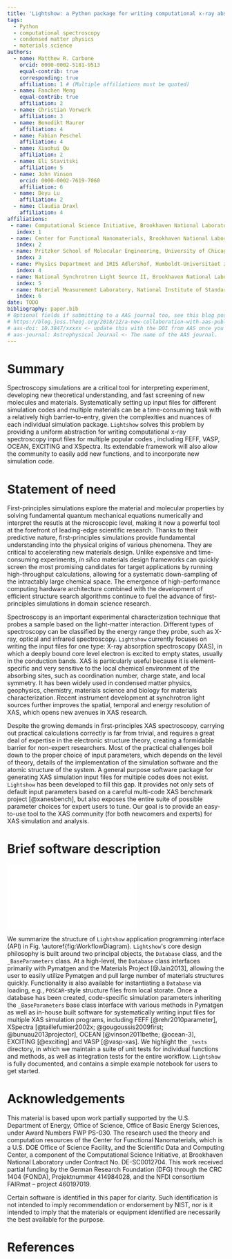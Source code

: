 ```yaml
---
title: 'Lightshow: a Python package for writing computational x-ray absorption spectroscopy input files'
tags:
  - Python
  - computational spectroscopy
  - condensed matter physics
  - materials science
authors:
  - name: Matthew R. Carbone
    orcid: 0000-0002-5181-9513
    equal-contrib: true
    corresponding: true
    affiliation: 1 # (Multiple affiliations must be quoted)
  - name: Fanchen Meng
    equal-contrib: true
    affiliation: 2
  - name: Christian Vorwerk
    affiliation: 3
  - name: Benedikt Maurer
    affiliation: 4
  - name: Fabian Peschel
    affiliation: 4
  - name: Xiaohui Qu
    affiliation: 2
  - name: Eli Stavitski
    affiliation: 5
  - name: John Vinson
    orcid: 0000-0002-7619-7060
    affiliation: 6
  - name: Deyu Lu
    affiliation: 2
  - name: Claudia Draxl
    affiliation: 4
affiliations:
 - name: Computational Science Initiative, Brookhaven National Laboratory, Upton, New York 11973, United States
   index: 1
 - name: Center for Functional Nanomaterials, Brookhaven National Laboratory, Upton, New York 11973, United States
   index: 2
 - name: Pritzker School of Molecular Engineering, University of Chicago, Chicago, IL 60637, United States
   index: 3
 - name: Physics Department and IRIS Adlershof, Humboldt-Universitaet zu Berlin, D-12489 Berlin, Germany
   index: 4
 - name: National Synchrotron Light Source II, Brookhaven National Laboratory, Upton, New York 11973, United States
   index: 5
 - name: Material Measurement Laboratory, National Institute of Standards and Technology, Gaithersburg, Maryland 20899, United States
   index: 6
date: TODO
bibliography: paper.bib
# Optional fields if submitting to a AAS journal too, see this blog post:
# https://blog.joss.theoj.org/2018/12/a-new-collaboration-with-aas-publishing
# aas-doi: 10.3847/xxxxx <- update this with the DOI from AAS once you know it.
# aas-journal: Astrophysical Journal <- The name of the AAS journal.
---
```


# Summary

Spectroscopy simulations are a critical tool for interpreting experiment, 
developing new theoretical understanding, and fast screening of new molecules 
and materials. Systematically setting up input files for different simulation 
codes and multiple materials can be a time-consuming task with a relatively high 
barrier-to-entry, given the complexities and nuances of each individual simulation 
package. `Lightshow` solves this problem by providing a uniform abstraction for 
writing computational x-ray spectroscopy input files for multiple popular codes
, including FEFF, VASP, OCEAN, EXCITING and XSpectra. Its extendable framework 
will also allow the community to easily add new functions, and to incorporate 
new simulation code.

# Statement of need

First-principles simulations explore the material and molecular properties by 
solving fundamental quantum mechanical equations numerically and interpret the 
resutls at the microscopic level, making it now a powerful tool at the forefront 
of leading-edge scientific research. Thanks to their predictive nature, 
first-principles simulations provide fundamental understanding into the physical 
origins of various phenomena. They are critical to accelerating new materials 
design. Unlike expensive and time-consuming experiments, _in silico_ materials 
design frameworks can quickly screen the most promising candidates for target 
applications by running high-throughput calculations, allowing for a systematic 
down-sampling of the intractably large chemical space. The emergence of 
high-performance computing hardware architecture combined with the development 
of efficient structure search algorithms continue to fuel the advance of 
first-principles simulations in domain science research.

Spectroscopy is an important experimental characterization technique that
probes a sample based on the light-matter interaction. Different types of
spectroscopy can be classified by the energy range they probe, such as X-ray,
optical and infrared spectroscopy. `Lightshow` currently focuses on writing
the input files for one type: X-ray absorption spectroscopy (XAS), in which a
deeply bound core level electron is excited to empty states, usually in the 
conduction bands. XAS is particularly useful because it is element-specific
and very sensitive to the local chemical environment of the absorbing sites,
such as coordination number, charge state, and local symmetry. It has been
widely used in condensed matter physics, geophysics, chemistry, materials
science and biology for materials characterization. Recent instrument
development at synchrotron light sources further improves the spatial, temporal
and energy resolution of XAS, which opens new avenues in XAS research.

Despite the growing demands in first-principles XAS spectroscopy, carrying out
practical calculations correctly is far from trivial, and requires a great deal
of expertise in the electronic structure theory, creating a formidable barrier for
non-expert researchers. Most of the practical challenges boil down to the proper
choice of input parameters, which depends on the level of theory, details of
the implementation of the simulation software and the atomic structure of the
system. A general purpose software package for generating XAS simulation input
files for multiple codes does not exist. `Lightshow` has been developed to
fill this gap. It provides not only sets of default input parameters based on
a careful multi-code XAS benchmark project [@xanesbench], but also exposes the
entire suite of possible parameter choices for expert users to tune. Our goal
is to provide an easy-to-use tool to the XAS community (for both newcomers
and experts) for XAS simulation and analysis.

# Brief software description

![Graphical representation of the organization of the `Lightshow` 
repository.\label{fig:WorkflowDiagram}](figures/Lightshow_Workflow_Diagram.pdf)

We summarize the structure of `Lightshow` application programming interface
(API) in Fig. \autoref{fig:WorkflowDiagram}. `Lightshow`'s core design
philosophy is built around two principal objects, the `Database` class, and
the `_BaseParameters` class. At a high-level, the `Database` class 
interfaces primarily with Pymatgen and the Materials Project [@Jain2013], 
allowing the user to easily utilize Pymatgen and pull large number of materials 
structures quickly. Functionality is also available for instantiating a 
`Database` via loading, e.g., `POSCAR`-style structure files from local 
storate. Once a database has been created, code-specific simulation parameters 
inheriting the `_BaseParameters` base class interface with various methods in 
Pymatgen as well as in-house built software for systematically writing input 
files for multiple XAS simulation programs, including FEFF [@rehr2010parameter],
XSpectra [@taillefumier2002x; @gougoussis2009first; @bunuau2013projector],
OCEAN [@vinson2011bethe; @ocean-3], EXCITING [@exciting] and VASP [@vasp-xas].
We highlight the `_tests` directory, in which we maintain a suite of unit tests
for individual functions and methods, as well as integration tests for the
entire workflow. `Lightshow` is fully documented, and contains a simple example
notebook for users to get started.


# Acknowledgements

This material is based upon work partially supported by the U.S. Department of
Energy, Office of Science, Office of Basic Energy Sciences, under Award Numbers
FWP PS-030. The research used the theory and computation resources of the
Center for Functional Nanomaterials, which is a U.S. DOE Office of Science
Facility, and the Scientific Data and Computing Center, a component of the
Computational Science Initiative, at Brookhaven National Laboratory under
Contract No. DE-SC0012704. This work received partial funding by the German
Research Foundation (DFG) through the CRC 1404 (FONDA), Projektnummer
414984028, and the NFDI consortium FAIRmat – project 460197019.

Certain software is identified in this paper for clarity. Such identification
is not intended to imply recommendation or endorsement by NIST, nor is it
intended to imply that the materials or equipment identified are necessarily
the best available for the purpose.

# References
